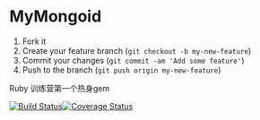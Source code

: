 # MyMongoid
1. Fork it
2. Create your feature branch (`git checkout -b my-new-feature`)
3. Commit your changes (`git commit -am 'Add some feature'`)
4. Push to the branch (`git push origin my-new-feature`)

Ruby 训练营第一个热身gem

[![Build Status](https://travis-ci.org/qinjker/my_mongoid.png?branch=master)](https://travis-ci.org/qinjker/my_mongoid)[![Coverage Status](https://coveralls.io/repos/qinjker/my_mongoid/badge.png)](https://coveralls.io/r/qinjker/my_mongoid)
